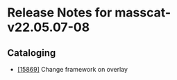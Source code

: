 
# Release Notes for masscat-v22.05.07-08

## Cataloging

- [[15869]](http://bugs.koha-community.org/bugzilla3/show_bug.cgi?id=15869) Change framework on overlay


